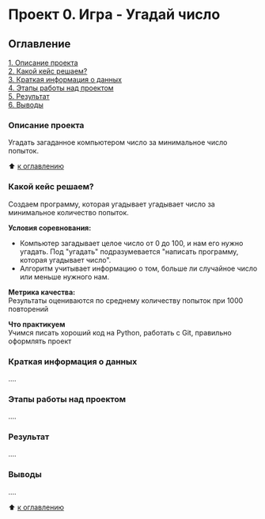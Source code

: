 # Проект 0. Игра - Угадай число

## Оглавление  
[1. Описание проекта](https://github.com/kholeu/sf_dspr75/tree/main/project_0/README.md#Описание-проекта)  
[2. Какой кейс решаем?](https://github.com/kholeu/sf_dspr75/tree/main/project_0/README.md#Какой-кейс-решаем)  
[3. Краткая информация о данных](https://github.com/kholeu/sf_dspr75/tree/main/project_0/README.md#Краткая-информация-о-данных)  
[4. Этапы работы над проектом](https://github.com/kholeu/sf_dspr75/tree/main/project_0/README.md#Этапы-работы-над-проектом)  
[5. Результат](https://github.com/kholeu/sf_dspr75/tree/main/project_0/README.md#Результат)  
[6. Выводы](https://github.com/kholeu/sf_dspr75/tree/main/project_0/README.md#Выводы)  

### Описание проекта  
Угадать загаданное компьютером число за минимальное число попыток.  

:arrow_up: [к оглавлению](https://github.com/kholeu/sf_dspr75/tree/main/project_0/README.md#Оглавление)  

### Какой кейс решаем?  
Создаем программу, которая угадывает угадывает число за минимальное количество попыток.

**Условия соревнования:**  
- Компьютер загадывает целое число от 0 до 100, и нам его нужно угадать. Под "угадать" подразумевается "написать программу, которая угадывает число".
- Алгоритм учитывает информацию о том, больше ли случайное число или меньше нужного нам.

**Метрика качества:**  
Результаты оцениваются по среднему количеству попыток при 1000 повторений

**Что практикуем**  
Учимся писать хороший код на Python, работать с Git, правильно оформлять проект

### Краткая информация о данных  
....

### Этапы работы над проектом  
....

### Результат  
....

### Выводы  
....

:arrow_up: [к оглавлению](https://github.com/kholeu/sf_dspr75/tree/main/project_0/README.md#Оглавление)  